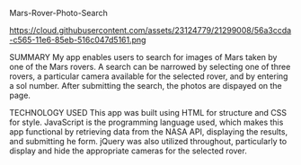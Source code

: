 Mars-Rover-Photo-Search

https://cloud.githubusercontent.com/assets/23124779/21299008/56a3ccda-c565-11e6-85eb-516c047d5161.png

SUMMARY
My app enables users to search for images of Mars taken by one of the Mars rovers. A search can be narrowed by selecting one of three rovers, a particular camera available for the selected rover, and by entering a sol number. After submitting the search, the photos are dispayed on the page.

TECHNOLOGY USED
This app was built using HTML for structure and CSS for style. JavaScript is the programming language used, which makes this app functional by retrieving data from the NASA API, displaying the results, and submitting he form. jQuery was also utilized throughout, particularly to display and hide the appropriate cameras for the selected rover.
